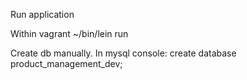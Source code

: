 Run application

Within vagrant
~/bin/lein run

Create db manually.
  In mysql console:
 create database product_management_dev;
